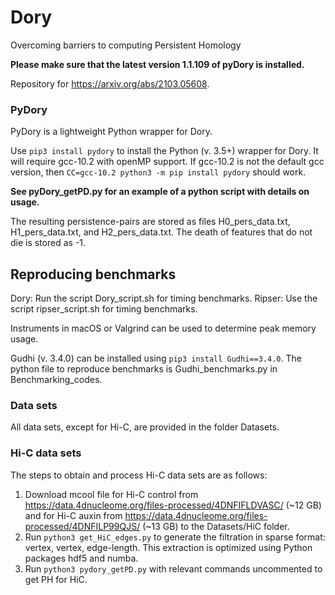# Dory
Overcoming barriers to computing Persistent Homology

**Please make sure that the latest version 1.1.109 of pyDory is installed.**

Repository for https://arxiv.org/abs/2103.05608.


### PyDory
PyDory is a lightweight Python wrapper for Dory.

Use `pip3 install pydory` to install the Python (v. 3.5+) wrapper for Dory. It will require gcc-10.2 with openMP support. If gcc-10.2 is not the default gcc version, then `CC=gcc-10.2 python3 -m pip install pydory` should work.

**See pyDory_getPD.py for an example of a python script with details on usage.**

The resulting persistence-pairs are stored as files H0_pers_data.txt, H1_pers_data.txt, and H2_pers_data.txt. The death of features that do not die is stored as -1.


## Reproducing benchmarks

Dory: Run the script Dory_script.sh for timing benchmarks.
Ripser: Use the script ripser_script.sh for timing benchmarks.

Instruments in macOS or Valgrind can be used to determine peak memory usage.

Gudhi (v. 3.4.0) can be installed using `pip3 install Gudhi==3.4.0`. The python file to reproduce benchmarks is Gudhi_benchmarks.py in Benchmarking_codes.

### Data sets
All data sets, except for Hi-C, are provided in the folder Datasets.

### Hi-C data sets
The steps to obtain and process Hi-C data sets are as follows:
1. Download mcool file for Hi-C control from https://data.4dnucleome.org/files-processed/4DNFIFLDVASC/ (~12 GB) and for Hi-C auxin from https://data.4dnucleome.org/files-processed/4DNFILP99QJS/ (~13 GB) to the Datasets/HiC folder.
2. Run `python3 get_HiC_edges.py` to generate the filtration in sparse format: vertex, vertex, edge-length. This extraction is optimized using Python packages hdf5 and numba.
3. Run `python3 pydory_getPD.py` with relevant commands uncommented to get PH for HiC.
